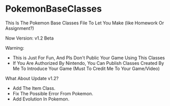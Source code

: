 # PokemonBaseClasses
This Is The Pokemon Base Classes File To Let You Make (like Homework Or Assignment?)

Now Version:
v1.2 Beta

Warning:
- This is Just For Fun, And Pls Don't Public Your Game Using This Classes
- If You Are Authorized By Nintendo, You Can Publish Classes Created By Me To Introduce Your Game (Must To Credit Me To Your Game/Video)

What About Update v1.2?
- Add The Item Class.
- Fix The Possible Error From Pokemon.
- Add Evolution In Pokemon.
